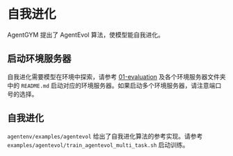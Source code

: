 # 自我进化

AgentGYM 提出了 AgentEvol 算法，使模型能自我进化。

## 启动环境服务器

自我进化需要模型在环境中探索，请参考 [01-evaluation](docs/tutorials/zh/01-evaluation.md) 及各个环境服务器文件夹中的 `README.md` 启动对应的环境服务器。如果启动多个环境服务器，请注意端口号的选择。

## 自我进化

`agentenv/examples/agentevol` 给出了自我进化算法的参考实现。请参考 `examples/agentevol/train_agentevol_multi_task.sh` 启动训练。
